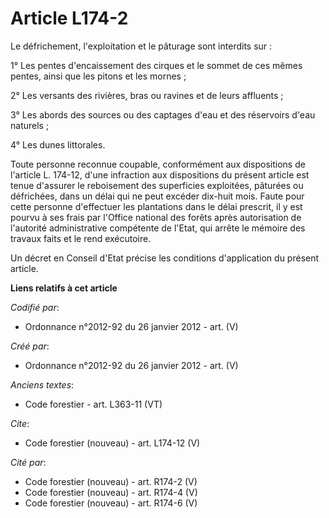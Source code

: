# Article L174-2

Le défrichement, l'exploitation et le pâturage sont interdits sur :

1° Les pentes d'encaissement des cirques et le sommet de ces mêmes pentes, ainsi que les pitons et les mornes ;

2° Les versants des rivières, bras ou ravines et de leurs affluents ;

3° Les abords des sources ou des captages d'eau et des réservoirs d'eau naturels ;

4° Les dunes littorales.

Toute personne reconnue coupable, conformément aux dispositions de l'article L. 174-12, d'une infraction aux dispositions du
présent article est tenue d'assurer le reboisement des superficies exploitées, pâturées ou défrichées, dans un délai qui ne
peut excéder dix-huit mois. Faute pour cette personne d'effectuer les plantations dans le délai prescrit, il y est pourvu à
ses frais par l'Office national des forêts après autorisation de l'autorité administrative compétente de l'Etat, qui arrête
le mémoire des travaux faits et le rend exécutoire.

Un décret en Conseil d'Etat précise les conditions d'application du présent article.

**Liens relatifs à cet article**

_Codifié par_:

  - Ordonnance n°2012-92 du 26 janvier 2012 - art. (V)

_Créé par_:

  - Ordonnance n°2012-92 du 26 janvier 2012 - art. (V)

_Anciens textes_:

  - Code forestier - art. L363-11 (VT)

_Cite_:

  - Code forestier (nouveau) - art. L174-12 (V)

_Cité par_:

  - Code forestier (nouveau) - art. R174-2 (V)
  - Code forestier (nouveau) - art. R174-4 (V)
  - Code forestier (nouveau) - art. R174-6 (V)
